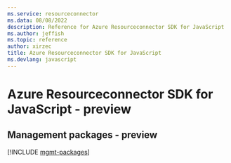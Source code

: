 ```yaml
---
ms.service: resourceconnector
ms.data: 08/08/2022
description: Reference for Azure Resourceconnector SDK for JavaScript
ms.author: jeffish
ms.topic: reference
author: xirzec
title: Azure Resourceconnector SDK for JavaScript
ms.devlang: javascript
---
```

# Azure Resourceconnector SDK for JavaScript - preview

## Management packages - preview
[!INCLUDE [mgmt-packages](resourceconnector-mgmt-index.md)]